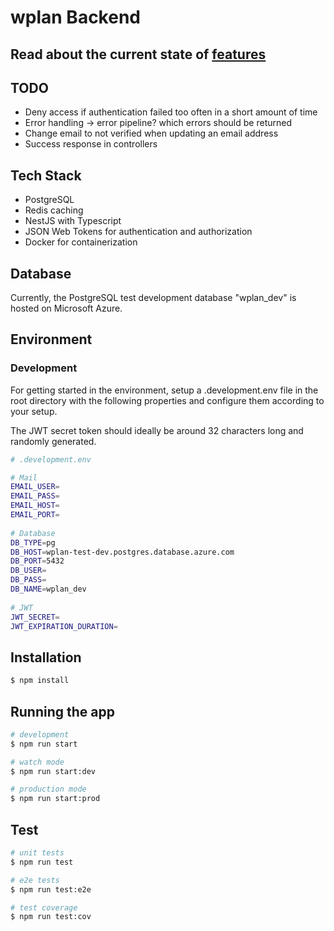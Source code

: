 

# wplan Backend

## Read about the current state of [features](https://github.com/buenaflor/wplan-backend/wiki/Features) 

## TODO
- Deny access if authentication failed too often in a short amount of time
- Error handling -> error pipeline? which errors should be returned
- Change email to not verified when updating an email address
- Success response in controllers

## Tech Stack

- PostgreSQL 
- Redis caching
- NestJS with Typescript
- JSON Web Tokens for authentication and authorization
- Docker for containerization

## Database

Currently, the PostgreSQL test development database "wplan_dev" is hosted on Microsoft Azure.

## Environment

### Development

For getting started in the environment, setup a .development.env file in the root directory with the following properties and configure them according to your setup.

The JWT secret token should ideally be around 32 characters long and randomly generated. 

```bash
# .development.env

# Mail  
EMAIL_USER=
EMAIL_PASS=
EMAIL_HOST=
EMAIL_PORT=
  
# Database  
DB_TYPE=pg
DB_HOST=wplan-test-dev.postgres.database.azure.com
DB_PORT=5432
DB_USER=
DB_PASS=
DB_NAME=wplan_dev
  
# JWT  
JWT_SECRET=
JWT_EXPIRATION_DURATION=
```

## Installation

```bash
$ npm install
```

## Running the app

```bash
# development
$ npm run start

# watch mode
$ npm run start:dev

# production mode
$ npm run start:prod
```

## Test

```bash
# unit tests
$ npm run test

# e2e tests
$ npm run test:e2e

# test coverage
$ npm run test:cov
```

